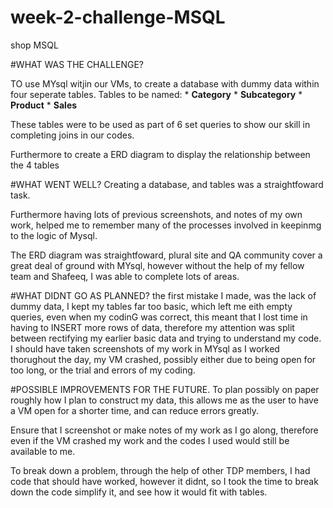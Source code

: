 # week-2-challenge-MSQL
shop MSQL

#WHAT WAS THE CHALLENGE?

TO use MYsql witjin our VMs, to create a database with dummy data within four seperate tables. 
Tables to be named: 
    * **Category** 
    * **Subcategory**
    * **Product**
    * **Sales**
    
These tables were to be used as part of 6 set queries to show our skill in completing joins in our codes. 

Furthermore to create a ERD diagram to display the relationship between the 4 tables

#WHAT WENT WELL?
Creating a database, and tables was a straightfoward task. 

Furthermore having lots of previous screenshots, and notes of my own work, helped me to remember many of the processes involved in keepinmg to the logic of Mysql.

The ERD diagram was straightfoward, plural site and QA community cover a great deal of ground with MYsql, however without the help of my fellow team and Shafeeq, I was able to complete lots of areas. 


#WHAT DIDNT GO AS PLANNED?
the first mistake I made, was the lack of dummy data, I kept my tables far too basic, which left me eith empty queries, even when my codinG was correct, this meant that I lost time in having to INSERT more rows of data, therefore my attention was split between rectifying my earlier basic data and trying to understand my code. 
I should have taken screenshots of my work in MYsql as I worked thorughout the day, my VM crashed, possibly either due to being open for too long, or the trial and errors of my coding. 

#POSSIBLE IMPROVEMENTS FOR THE FUTURE. 
To plan possibly on paper roughly how I plan to construct my data, this allows me as the user to have a VM open for a shorter time, and can reduce errors greatly. 

Ensure that I screenshot or make notes of my work as I go along, therefore even if the VM crashed my work and the codes I used would still be available to me.

To break down a problem, through the help of other TDP members, I had code that should have worked, however it didnt, so I took the time to break down the code simplify it, and see how it would fit with tables. 



